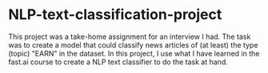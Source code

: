 # NLP-text-classification-project

This project was a take-home assignment for an interview I had. The task was to create a model that could classify news articles of (at least) the type (topic) "EARN" in the dataset.
In this project, I use what I have learned in the fast.ai course to create a NLP text classifier to do the task at hand. 

